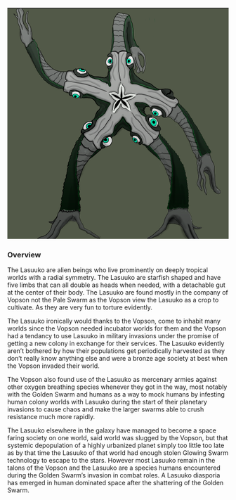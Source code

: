 ![Lasuuko](https://github.com/Insculpo/Sandbox_Galaxy/blob/Galactic/Stellar_Abyss_Setting_Bible/Photo_Directory/Lasuuko.png "Lasuuko")

### Overview

The Lasuuko are alien beings who live prominently on deeply tropical worlds with a radial symmetry.  The Lasuuko are starfish shaped and have five limbs that can all double as heads when needed, with a detachable gut at the center of their body.  The Lasuuko are found mostly in the company of Vopson not the Pale Swarm as the Vopson view the Lasuuko as a crop to cultivate.  As they are very fun to torture evidently.

The Lasuuko ironically would thanks to the Vopson, come to inhabit many worlds since the Vopson needed incubator worlds for them and the Vopson had a tendancy to use Lasuuko in military invasions under the promise of getting a new colony in exchange for their services.  The Lasuuko evidently aren’t bothered by how their populations get periodically harvested as they don’t really know anything else and were a bronze age society at best when the Vopson invaded their world.

The Vopson also found use of the Lasuuko as mercenary armies against other oxygen breathing species whenever they got in the way, most notably with the Golden Swarm and humans as a way to mock humans by infesting human colony worlds with Lasuuko during the start of their planetary invasions to cause chaos and make the larger swarms able to crush resistance much more rapidly.

The Lasuuko elsewhere in the galaxy have managed to become a space faring society on one world, said world was slugged by the Vopson, but that systemic depopulation of a highly urbanized planet simply too little too late as by that time the Lasuuko of that world had enough stolen Glowing Swarm technology to escape to the stars.  However most Lasuuko remain in the talons of the Vopson and the Lasuuko are a species humans encountered during the Golden Swarm’s invasion in combat roles.  A Lasuuko diasporia has emerged in human dominated space after the shattering of the Golden Swarm.
